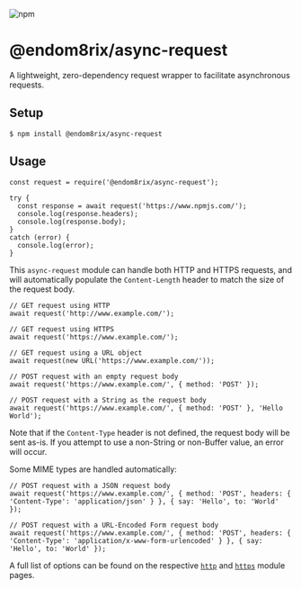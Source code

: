 ![npm](https://img.shields.io/npm/v/@endom8rix/async-request)

# @endom8rix/async-request
A lightweight, zero-dependency request wrapper to facilitate asynchronous requests.

## Setup
```SHELL
$ npm install @endom8rix/async-request
```

## Usage
```JS
const request = require('@endom8rix/async-request');

try {
  const response = await request('https://www.npmjs.com/');
  console.log(response.headers);
  console.log(response.body);
}
catch (error) {
  console.log(error);
}
```
This `async-request` module can handle both HTTP and HTTPS requests, and will automatically populate the `Content-Length` header to match the size of the request body.
```JS
// GET request using HTTP
await request('http://www.example.com/');

// GET request using HTTPS
await request('https://www.example.com/');

// GET request using a URL object
await request(new URL('https://www.example.com/'));

// POST request with an empty request body
await request('https://www.example.com/', { method: 'POST' });

// POST request with a String as the request body
await request('https://www.example.com/', { method: 'POST' }, 'Hello World');
```
Note that if the `Content-Type` header is not defined, the request body will be sent as-is. If you attempt to use a non-String or non-Buffer value, an error will occur.

Some MIME types are handled automatically:

```JS
// POST request with a JSON request body
await request('https://www.example.com/', { method: 'POST', headers: { 'Content-Type': 'application/json' } }, { say: 'Hello', to: 'World' });

// POST request with a URL-Encoded Form request body
await request('https://www.example.com/', { method: 'POST', headers: { 'Content-Type': 'application/x-www-form-urlencoded' } }, { say: 'Hello', to: 'World' });
```

A full list of options can be found on the respective [`http`](https://nodejs.org/api/http.html) and [`https`](https://nodejs.org/api/https.html) module pages.
